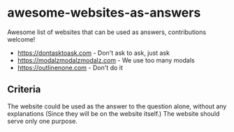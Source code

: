 # awesome-websites-as-answers

Awesome list of websites that can be used as answers, contributions welcome!

- https://dontasktoask.com - Don't ask to ask, just ask
- https://modalzmodalzmodalz.com - We use too many modals
- https://outlinenone.com - Don't do it

## Criteria

The website could be used as the answer to the question alone, without any explanations (Since they will be on the website itself.) The website should serve only one purpose.
